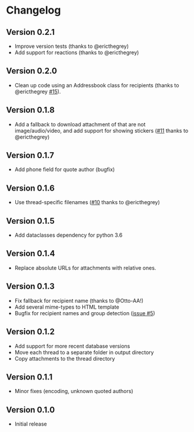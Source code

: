 # Changelog

## Version 0.2.1

* Improve version tests (thanks to @ericthegrey)
* Add support for reactions (thanks to @ericthegrey)

## Version 0.2.0

* Clean up code using an Addressbook class for recipients (thanks to 
  @ericthegrey [#15](https://github.com/GjjvdBurg/signal2html/pull/15)).

## Version 0.1.8

* Add a fallback to download attachment of that are not image/audio/video, and 
  add support for showing stickers 
  ([#11](https://github.com/GjjvdBurg/signal2html/pull/11) thanks to 
  @ericthegrey)

## Version 0.1.7

* Add phone field for quote author (bugfix)

## Version 0.1.6

* Use thread-specific filenames
  ([#10](https://github.com/GjjvdBurg/signal2html/pull/10) thanks to 
  @ericthegrey)

## Version 0.1.5

* Add dataclasses dependency for python 3.6

## Version 0.1.4

* Replace absolute URLs for attachments with relative ones.

## Version 0.1.3

* Fix fallback for recipient name (thanks to @Otto-AA!)
* Add several mime-types to HTML template
* Bugfix for recipient names and group detection
  ([issue #5](https://github.com/GjjvdBurg/signal2html/issues/5))

## Version 0.1.2

* Add support for more recent database versions
* Move each thread to a separate folder in output directory
* Copy attachments to the thread directory

## Version 0.1.1

* Minor fixes (encoding, unknown quoted authors)

## Version 0.1.0

* Initial release
